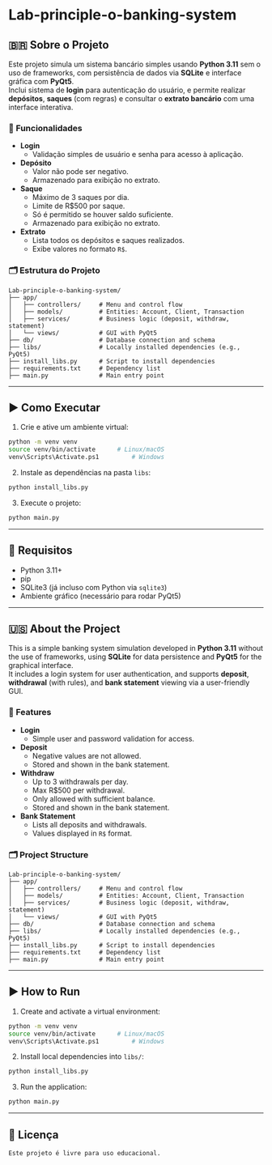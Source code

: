 

# Lab-principle-o-banking-system

## 🇧🇷 Sobre o Projeto


Este projeto simula um sistema bancário simples usando **Python 3.11** sem o uso de frameworks, com persistência de dados via **SQLite** e interface gráfica com **PyQt5**.  
Inclui sistema de **login** para autenticação do usuário, e permite realizar **depósitos**, **saques** (com regras) e consultar o **extrato bancário** com uma interface interativa.

### 📌 Funcionalidades

- **Login**
  - Validação simples de usuário e senha para acesso à aplicação.
- **Depósito**
  - Valor não pode ser negativo.
  - Armazenado para exibição no extrato.
- **Saque**
  - Máximo de 3 saques por dia.
  - Limite de R$500 por saque.
  - Só é permitido se houver saldo suficiente.
  - Armazenado para exibição no extrato.
- **Extrato**
  - Lista todos os depósitos e saques realizados.
  - Exibe valores no formato `R$`.


### 🗂️ Estrutura do Projeto

```
Lab-principle-o-banking-system/
├── app/
│   ├── controllers/     # Menu and control flow
│   ├── models/          # Entities: Account, Client, Transaction
│   ├── services/        # Business logic (deposit, withdraw, statement)
│   └── views/           # GUI with PyQt5
├── db/                  # Database connection and schema
├── libs/                # Locally installed dependencies (e.g., PyQt5)
├── install_libs.py      # Script to install dependencies
├── requirements.txt     # Dependency list
├── main.py              # Main entry point
```
---

## ▶️ Como Executar

1. Crie e ative um ambiente virtual:

```bash
python -m venv venv
source venv/bin/activate      # Linux/macOS
venv\Scripts\Activate.ps1         # Windows
```

2. Instale as dependências na pasta `libs`:

```bash
python install_libs.py
```

3. Execute o projeto:

```bash
python main.py
```

---

## 📌 Requisitos

- Python 3.11+
- pip
- SQLite3 (já incluso com Python via `sqlite3`)
- Ambiente gráfico (necessário para rodar PyQt5)

---

## 🇺🇸 About the Project

This is a simple banking system simulation developed in **Python 3.11** without the use of frameworks, using **SQLite** for data persistence and **PyQt5** for the graphical interface.  
It includes a login system for user authentication, and supports **deposit**, **withdrawal** (with rules), and **bank statement** viewing via a user-friendly GUI.

### 📌 Features
- **Login**
  - Simple user and password validation for access.
- **Deposit**
  - Negative values are not allowed.
  - Stored and shown in the bank statement.
- **Withdraw**
  - Up to 3 withdrawals per day.
  - Max R$500 per withdrawal.
  - Only allowed with sufficient balance.
  - Stored and shown in the bank statement.
- **Bank Statement**
  - Lists all deposits and withdrawals.
  - Values displayed in `R$` format.

### 🗂️ Project Structure

```
Lab-principle-o-banking-system/
├── app/
│   ├── controllers/     # Menu and control flow
│   ├── models/          # Entities: Account, Client, Transaction
│   ├── services/        # Business logic (deposit, withdraw, statement)
│   └── views/           # GUI with PyQt5
├── db/                  # Database connection and schema
├── libs/                # Locally installed dependencies (e.g., PyQt5)
├── install_libs.py      # Script to install dependencies
├── requirements.txt     # Dependency list
├── main.py              # Main entry point
```

---

## ▶️ How to Run

1. Create and activate a virtual environment:

```bash
python -m venv venv
source venv/bin/activate      # Linux/macOS
venv\Scripts\Activate.ps1         # Windows
```

2. Install local dependencies into `libs/`:

```bash
python install_libs.py
```

3. Run the application:

```bash
python main.py
```

---

## 📄 Licença
```
Este projeto é livre para uso educacional.
```
